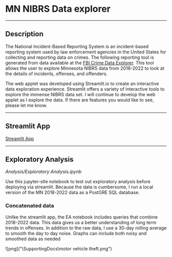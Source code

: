 # MN NIBRS Data explorer
--- 
## Description
The National Incident-Based Reporting System is an incident-based reporting system used by law enforcement agencies in the United States for collecting and reporting data on crimes. The following reporting tool is generated from data available at the [FBI Crime Data Explorer](https://cde.ucr.cjis.gov).  This tool allows the user to explore Minnesota NIBRS data from 2018-2022 to look at the details of incidents, offenses, and offenders.

The web applet was developed using Streamlit.io to create an interactive data exploration experience.  Streamlit offers a variety of interactive tools to explore the immense NIBRS data set.  I will continue to develop the web applet as I explore the data.  If there are features you would like to see, please let me know.

---
## Streamlit App
[Streamlit App](https://mn-nibrs.streamlit.app/)


---
## Exploratory Analysis
*Analysis/Exploratory Analysis.ipynb*

Use this jupyter-stle notebook to test out exploratory analysis before deploying via streamlit.  Because the data is cumbersome, I run a local version of the MN 2018-2022 data as a PostGRE SQL database. 

### Concatenated data
Unlike the streamlit app, the EA notebook includes queries that combine 2018-2022 data. This data gives us a better understanding of long term trends in offenses.  In addition to the raw data, I use a 30-day rolling average to smooth the day to day noise. Graphs can include both noisy and smoothed data as needed

![png]("\SupportingDocs\motor vehicle theft.png")



